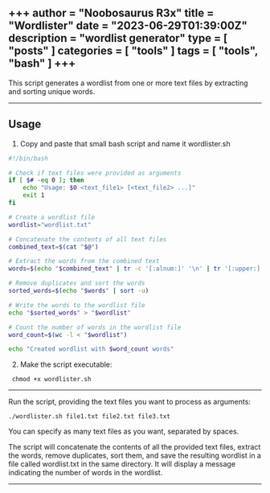 +++
author = "Noobosaurus R3x"
title = "Wordlister"
date = "2023-06-29T01:39:00Z"
description = "wordlist generator"
type = [
    "posts"
]
categories = [
    "tools"
]
tags = [
    "tools",
    "bash"
]
+++
---


This script generates a wordlist from one or more text files by extracting and sorting unique words.

---
## Usage

1. Copy and paste that small bash script and name it wordlister.sh
```bash
#!/bin/bash

# Check if text files were provided as arguments
if [ $# -eq 0 ]; then
    echo "Usage: $0 <text_file1> [<text_file2> ...]"
    exit 1
fi

# Create a wordlist file
wordlist="wordlist.txt"

# Concatenate the contents of all text files
combined_text=$(cat "$@")

# Extract the words from the combined text
words=$(echo "$combined_text" | tr -c '[:alnum:]' '\n' | tr '[:upper:]' '[:lower:]')

# Remove duplicates and sort the words
sorted_words=$(echo "$words" | sort -u)

# Write the words to the wordlist file
echo "$sorted_words" > "$wordlist"

# Count the number of words in the wordlist file
word_count=$(wc -l < "$wordlist")

echo "Created wordlist with $word_count words"
```

2. Make the script executable:
```
 chmod +x wordlister.sh
```
 ---
Run the script, providing the text files you want to process as arguments:

```
./wordlister.sh file1.txt file2.txt file3.txt

```

You can specify as many text files as you want, separated by spaces.

The script will concatenate the contents of all the provided text files, extract the words, remove duplicates, sort them, and save the resulting wordlist in a file called wordlist.txt in the same directory. It will display a message indicating the number of words in the wordlist.

---